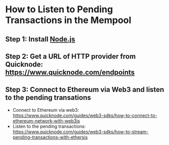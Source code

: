 # How to Listen to Pending Transactions in the Mempool

## Step 1: Install [Node.js](https://nodejs.org/en/)
## Step 2: Get a URL of HTTP provider from Quicknode: https://www.quicknode.com/endpoints
## Step 3: Connect to Ethereum via Web3 and listen to the pending transations
- Connect to Ethereum via web3: https://www.quicknode.com/guides/web3-sdks/how-to-connect-to-ethereum-network-with-web3js
- Listen to the pending transactions: https://www.quicknode.com/guides/web3-sdks/how-to-stream-pending-transactions-with-ethersjs
